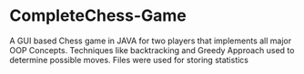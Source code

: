 # CompleteChess-Game
A GUI based Chess game in JAVA for two players that implements all major OOP Concepts. Techniques like backtracking and Greedy Approach used to determine possible moves. Files were used for storing statistics
